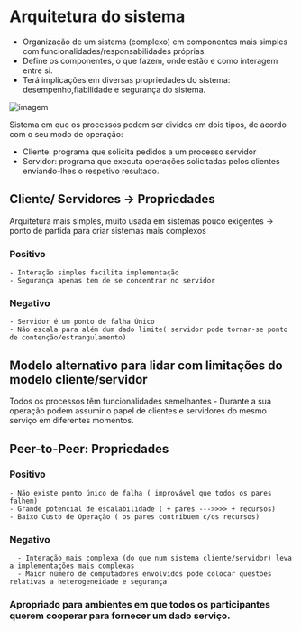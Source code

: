 # Arquitetura do sistema

- Organização de um sistema (complexo) em componentes mais simples com funcionalidades/responsabilidades próprias.
- Define os componentes, o que fazem, onde estão e como interagem entre si.
- Terá implicações em diversas propriedades do sistema: desempenho,fiabilidade e segurança do sistema.

![imagem](https://user-images.githubusercontent.com/62023102/149679773-a55be300-0f54-47ef-905e-c707c1deff0e.png)

Sistema em que os processos podem ser dividos em dois tipos, de acordo com o seu modo de operação:
  - Cliente: programa que solicita pedidos a um processo servidor
  - Servidor: programa que executa operações solicitadas pelos clientes enviando-lhes o respetivo resultado.

## Cliente/ Servidores -> Propriedades
  Arquitetura mais simples, muito usada em sistemas pouco exigentes -> ponto de partida para criar sistemas mais complexos
  
  ### Positivo
    - Interação simples facilita implementação
    - Segurança apenas tem de se concentrar no servidor
  
  ### Negativo
    - Servidor é um ponto de falha Único
    - Não escala para além dum dado limite( servidor pode tornar-se ponto de contenção/estrangulamento)
    
## Modelo alternativo para lidar com limitações do modelo cliente/servidor
   Todos os processos têm funcionalidades semelhantes
    - Durante a sua operação podem assumir o papel de clientes e servidores do mesmo serviço em diferentes momentos.
    
 ## Peer-to-Peer: Propriedades
    
   ### Positivo
    - Não existe ponto único de falha ( improvável que todos os pares falhem)
    - Grande potencial de escalabilidade ( + pares --->>>> + recursos)
    - Baixo Custo de Operação ( os pares contribuem c/os recursos)
   
   ### Negativo
      - Interação mais complexa (do que num sistema cliente/servidor) leva a implementações mais complexas
      - Maior número de computadores envolvidos pode colocar questões relativas a heterogeneidade e segurança
      
   ### Apropriado para ambientes em que todos os participantes querem cooperar para fornecer um dado serviço.
   
 
